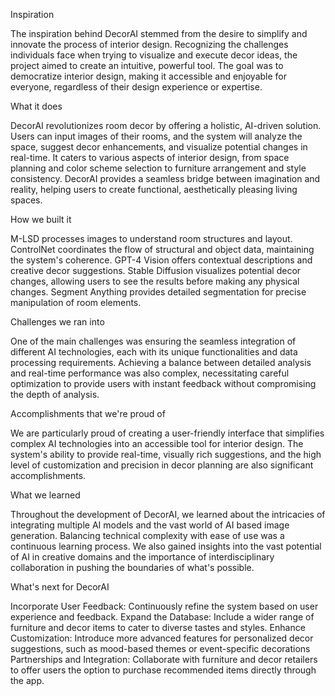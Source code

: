 Inspiration

The inspiration behind DecorAI stemmed from the desire to simplify and innovate the process of interior design. Recognizing the challenges individuals face when trying to visualize and execute decor ideas, the project aimed to create an intuitive, powerful tool. The goal was to democratize interior design, making it accessible and enjoyable for everyone, regardless of their design experience or expertise.

What it does

DecorAI revolutionizes room decor by offering a holistic, AI-driven solution. Users can input images of their rooms, and the system will analyze the space, suggest decor enhancements, and visualize potential changes in real-time. It caters to various aspects of interior design, from space planning and color scheme selection to furniture arrangement and style consistency. DecorAI provides a seamless bridge between imagination and reality, helping users to create functional, aesthetically pleasing living spaces.

How we built it

M-LSD processes images to understand room structures and layout. ControlNet coordinates the flow of structural and object data, maintaining the system's coherence. GPT-4 Vision offers contextual descriptions and creative decor suggestions. Stable Diffusion visualizes potential decor changes, allowing users to see the results before making any physical changes. Segment Anything provides detailed segmentation for precise manipulation of room elements.

Challenges we ran into

One of the main challenges was ensuring the seamless integration of different AI technologies, each with its unique functionalities and data processing requirements. Achieving a balance between detailed analysis and real-time performance was also complex, necessitating careful optimization to provide users with instant feedback without compromising the depth of analysis.

Accomplishments that we're proud of

We are particularly proud of creating a user-friendly interface that simplifies complex AI technologies into an accessible tool for interior design. The system's ability to provide real-time, visually rich suggestions, and the high level of customization and precision in decor planning are also significant accomplishments.

What we learned

Throughout the development of DecorAI, we learned about the intricacies of integrating multiple AI models and the vast world of AI based image generation. Balancing technical complexity with ease of use was a continuous learning process. We also gained insights into the vast potential of AI in creative domains and the importance of interdisciplinary collaboration in pushing the boundaries of what's possible.

What's next for DecorAI

Incorporate User Feedback: Continuously refine the system based on user experience and feedback. Expand the Database: Include a wider range of furniture and decor items to cater to diverse tastes and styles. Enhance Customization: Introduce more advanced features for personalized decor suggestions, such as mood-based themes or event-specific decorations Partnerships and Integration: Collaborate with furniture and decor retailers to offer users the option to purchase recommended items directly through the app.
